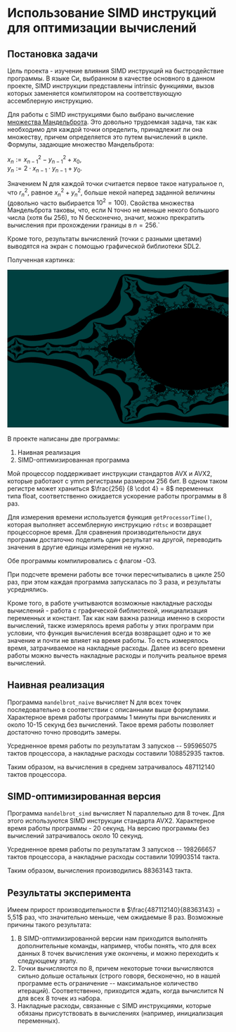 # Использование SIMD инструкций для оптимизации вычислений

## Постановка задачи

Цель проекта - изучение влияния SIMD инструкций на быстродействие программы. В языке Си, выбранном в качестве основного в данном проекте, SIMD инструкции представлены intrinsic функциями, вызов которых заменяется компилятором на соответствующую ассемблерную инструкцию. 

Для работы с SIMD инструкциями было выбрано вычисление [множества Мандельброта](https://ru.wikipedia.org/wiki/Множество_Мандельброта). Это довольно трудоемкая задача, так как необходимо для каждой точки определить, принадлежит ли она множеству, причем определяется это путем вычислений в цикле. Формулы, задающие множество Мандельброта:

$x_n := x_{n-1}^2 - y_{n-1}^2 + x_0$,         \
$y_n := 2 \cdot x_{n-1} \cdot y_{n-1} + y_0$.

Значением N для каждой точки считается первое такое натуральное n, что $r_n^2$, равное $x_n^2 + y_n^2$, больше некой наперед заданной величины (довольно часто выбирается $10^2 = 100$). Свойства множества Мандельброта таковы, что, если N точно не меньше некого большого числа (хотя бы 256), то N бесконечно, значит, можно прекратить вычисления при прохождении границы в $n = 256$.`

Кроме того, результаты вычислений (точки с разными цветами) выводятся на экран с помощью графической библиотеки SDL2.

Полученная картинка:

![Множество Мандельброта](/readme_pics/Mandelbrot.png)

В проекте написаны две программы:
1. Наивная реализация
2. SIMD-оптимизированная программа

Мой процессор поддерживает инструкции стандартов AVX и AVX2, которые работают с ymm регистрами размером 256 бит. В одном таком регистре может храниться $\frac{256} {8 \cdot 4} = 8$ переменных типа float, соответственно ожидается ускорение работы программы в 8 раз.

Для измерения времени используется функция `getProcessorTime()`, которая выполняет ассемблерную инструкцию `rdtsc` и возвращает процессорное время. Для сравнения производительности двух программ достаточно поделить один результат на другой, переводить значения в другие единцы измерения не нужно.

Обе программы компилировались с флагом -O3.

При подсчете времени работы все точки пересчитывались в цикле 250 раз, при этом каждая программа запускалась по 3 раза, и результаты усреднялись.

Кроме того, в работе учитываются возможные накладные расходы вычислений - работа с графической библиотекой, инициализация переменных и констант. Так как нам важна разница именно в скорости вычислений, также измерялось время работы у этих программ при условии, что функция вычисления всегда возвращает одно и то же значение и почти не влияет на время работы. То есть измерялось время, затрачиваемое на накладные расходы. Далее из всего времени работы можно вычесть накладные расходы и получить реальное время вычислений.

## Наивная реализация

Программа `mandelbrot_naive` вычисляет N для всех точек последовательно в соответствии с описанными выше формулами. Характерное время работы программы 1 минуты при вычислениях и около 10-15 секунд без вычислений. Такое время работы позволяет достаточно точно проводить замеры.

Усредненное время работы по результатам 3 запусков -- 595965075 тактов процессора, а накладные расходы составили 108852935 тактов.

Таким образом, на вычисления в среднем затрачивалось 487112140 тактов процессора.

## SIMD-оптимизированная версия

Программа `mandelbrot_simd` вычисляет N параллельно для 8 точек. Для этого используются SIMD инструкции стандарта AVX2. Характерное время работы программы - 20 секунд. На версию программы без вычислений затрачивалось около 10 секунд.

Усредненное время работы по результатам 3 запусков -- 198266657 тактов процессора, а накладные расходы составили 109903514 такта.

Таким образом, вычисления производились 88363143 такта.

## Результаты эксперимента

Имеем прирост производительности в $\frac{487112140}{88363143} = 5,51$ раз, что значительно меньше, чем ожидаемые $8$ раз. Возможные причины такого результата:

1. В SIMD-оптимизированной версии нам приходится выполнять дополнительные команды, например, чтобы понять, что для всех данных 8 точек вычисления уже окончены, и можно переходить к следующему этапу.
2. Точки вычисляются по 8, причем некоторые точки вычисляются сильно дольше остальных (строго говоря, бесконечно, но в нашей программе есть ограничение -- максимальное количество итераций). Соответственно, приходится ждать, когда вычислится N для всех 8 точек из набора.
3. Накладные расходы, связанные с SIMD инструкциями, которые обязаны присутствовать в вычислениях (например,   инициализация переменных).
